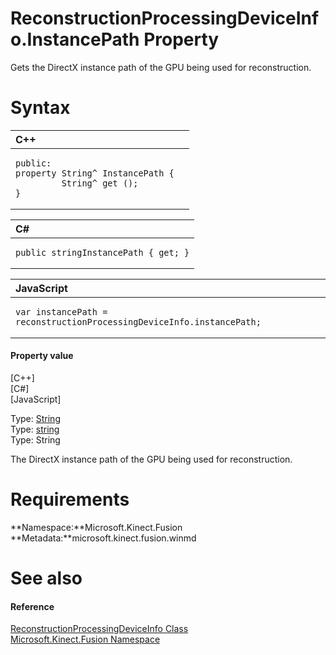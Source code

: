 ReconstructionProcessingDeviceInfo.InstancePath Property  
========================================================  

Gets the DirectX instance path of the GPU being used for reconstruction. <span id="syntaxSection"></span>

Syntax  
======  

<table>
<colgroup>
<col width="100%" />
</colgroup>
<thead>
<tr class="header">
<th align="left">C++</th>
</tr>
</thead>
<tbody>
<tr class="odd">
<td align="left"><pre><code>public:  
property String^ InstancePath {  
         String^ get ();  
}</code></pre></td>
</tr>
</tbody>
</table>

<table>
<colgroup>
<col width="100%" />
</colgroup>
<thead>
<tr class="header">
<th align="left">C#</th>
</tr>
</thead>
<tbody>
<tr class="odd">
<td align="left"><pre><code>public stringInstancePath { get; }</code></pre></td>
</tr>
</tbody>
</table>

<table>
<colgroup>
<col width="100%" />
</colgroup>
<thead>
<tr class="header">
<th align="left">JavaScript</th>
</tr>
</thead>
<tbody>
<tr class="odd">
<td align="left"><pre><code>var instancePath = reconstructionProcessingDeviceInfo.instancePath;</code></pre></td>
</tr>
</tbody>
</table>

<span id="ID4ER"></span>
#### Property value  

[C++]   
 [C\#]   
 [JavaScript]   

Type: [String](http://msdn.microsoft.com/en-us/library/hh755812.aspx)  
Type: [string](http://msdn.microsoft.com/en-us/library/system.string.aspx)  
Type: String  

The DirectX instance path of the GPU being used for reconstruction.  

<span id="requirements"></span>

Requirements  
============  

**Namespace:**Microsoft.Kinect.Fusion  
**Metadata:**microsoft.kinect.fusion.winmd  

<span id="ID4E3"></span>

See also  
========  

<span id="ID4E5"></span>
#### Reference  

[ReconstructionProcessingDeviceInfo Class](../../ReconstructionProcessingDe.md)  
 [Microsoft.Kinect.Fusion Namespace](../../../Kinect.Fusion.md)  



<!--Please do not edit the data in the comment block below.-->
<!--
TOCTitle : InstancePath Property
RLTitle : ReconstructionProcessingDeviceInfo.InstancePath Property
KeywordK : InstancePath property
KeywordK : ReconstructionProcessingDeviceInfo.InstancePath property
KeywordF : Microsoft.Kinect.Fusion.ReconstructionProcessingDeviceInfo.InstancePath
KeywordF : ReconstructionProcessingDeviceInfo.InstancePath
KeywordF : InstancePath
KeywordF : Microsoft.Kinect.Fusion.ReconstructionProcessingDeviceInfo.InstancePath
KeywordA : P:Microsoft.Kinect.Fusion.ReconstructionProcessingDeviceInfo.InstancePath
AssetID : P:Microsoft.Kinect.Fusion.ReconstructionProcessingDeviceInfo.InstancePath
Locale : en-us
CommunityContent : 1
APIType : Managed
APILocation : microsoft.kinect.fusion.winmd
APIName : Microsoft.Kinect.Fusion.ReconstructionProcessingDeviceInfo.InstancePath
TargetOS : Windows
TopicType : kbSyntax
DevLang : VB
DevLang : CSharp
DevLang : JavaScript
DevLang : C++
DocSet : K4Wv2
ProjType : K4Wv2Proj
Technology : Kinect for Windows
Product : Kinect for Windows SDK v2
productversion : 20
-->
